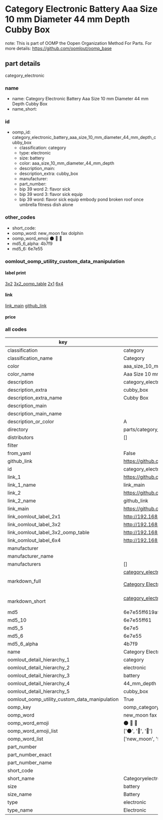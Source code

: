 # Category Electronic Battery Aaa Size 10 mm Diameter 44 mm Depth Cubby Box  

note: This is part of OOMP the Oopen Organization Method For Parts. For more details: https://github.com/oomlout/oomp_base

##  part details



category_electronic

### name
* name: Category Electronic Battery Aaa Size 10 mm Diameter 44 mm Depth Cubby Box
* name_short: 
### id
* oomp_id: category_electronic_battery_aaa_size_10_mm_diameter_44_mm_depth_cubby_box
  * classification: category
  * type: electronic
  * size: battery
  * color: aaa_size_10_mm_diameter_44_mm_depth
  * description_main: 
  * description_extra: cubby_box
  * manufacturer: 
  * part_number: 
  * bip 39 word 2: flavor sick
  * bip 39 word 3: flavor sick equip
  * bip 39 word: flavor sick equip embody pond broken roof once umbrella fitness dish alone

### other_codes
* short_code: 
* oomp_word: new_moon fax dolphin
* oomp_word_emoji :new_moon: :fax: :dolphin:
* md5_6_alpha: 4b7f9
* md5_6: 6e7e55






### oomlout_oomp_utility_custom_data_manipulation
#### label print
[3x2](http://192.168.1.245:1112/?label=oomp%204b7f9)
[3x2_oomp_table](http://192.168.1.107:1112/?label=oomp%204b7f9)
[2x1](http://192.168.1.242:1112/?label=oomp%204b7f9)
[6x4](http://192.168.1.55:1112/?label=oomp%204b7f9)    

#### link

[link_main](https://github.com/oomlout/oomlout_oomp_current_version_messy/tree/main/parts/category_electronic_battery_aaa_size_10_mm_diameter_44_mm_depth_cubby_box) [github_link](https://github.com/oomlout/oomlout_oomp_part_src/tree/main/parts/category_electronic_battery_aaa_size_10_mm_diameter_44_mm_depth_cubby_box)                             

#### price







### all codes 
| key | value |  
| --- | --- |  
| classification | category |  
| classification_name | Category |  
| color | aaa_size_10_mm_diameter_44_mm_depth |  
| color_name | Aaa Size 10 mm Diameter 44 mm Depth |  
| description | category_electronic |  
| description_extra | cubby_box |  
| description_extra_name | Cubby Box |  
| description_main |  |  
| description_main_name |  |  
| description_or_color | A  |  
| directory | parts/category_electronic_battery_aaa_size_10_mm_diameter_44_mm_depth_cubby_box |  
| distributors | [] |  
| filter |  |  
| from_yaml | False |  
| github_link | https://github.com/oomlout/oomlout_oomp_part_src/tree/main/parts/category_electronic_battery_aaa_size_10_mm_diameter_44_mm_depth_cubby_box |  
| id | category_electronic_battery_aaa_size_10_mm_diameter_44_mm_depth_cubby_box |  
| link_1 | https://github.com/oomlout/oomlout_oomp_current_version_messy/tree/main/parts/category_electronic_battery_aaa_size_10_mm_diameter_44_mm_depth_cubby_box |  
| link_1_name | link_main |  
| link_2 | https://github.com/oomlout/oomlout_oomp_part_src/tree/main/parts/category_electronic_battery_aaa_size_10_mm_diameter_44_mm_depth_cubby_box |  
| link_2_name | github_link |  
| link_main | https://github.com/oomlout/oomlout_oomp_current_version_messy/tree/main/parts/category_electronic_battery_aaa_size_10_mm_diameter_44_mm_depth_cubby_box |  
| link_oomlout_label_2x1 | http://192.168.1.242:1112/?label=oomp%204b7f9 |  
| link_oomlout_label_3x2 | http://192.168.1.245:1112/?label=oomp%204b7f9 |  
| link_oomlout_label_3x2_oomp_table | http://192.168.1.107:1112/?label=oomp%204b7f9 |  
| link_oomlout_label_6x4 | http://192.168.1.55:1112/?label=oomp%204b7f9 |  
| manufacturer |  |  
| manufacturer_name |  |  
| manufacturers | [] |  
| markdown_full | [category_electronic_battery_aaa_size_10_mm_diameter_44_mm_depth_cubby_box](https://github.com/oomlout/oomlout_oomp_current_version_messy/tree/main/parts/category_electronic_battery_aaa_size_10_mm_diameter_44_mm_depth_cubby_box)<br>[](https://github.com/oomlout/oomlout_oomp_current_version_messy/tree/main/parts/category_electronic_battery_aaa_size_10_mm_diameter_44_mm_depth_cubby_box)<br>[Category Electronic Battery Aaa Size 10 Mm Diameter 44 Mm Depth Cubby Box](https://github.com/oomlout/oomlout_oomp_current_version_messy/tree/main/parts/category_electronic_battery_aaa_size_10_mm_diameter_44_mm_depth_cubby_box)<br><br> |  
| markdown_short | [category_electronic_battery_aaa_size_10_mm_diameter_44_mm_depth_cubby_box](https://github.com/oomlout/oomlout_oomp_current_version_messy/tree/main/parts/category_electronic_battery_aaa_size_10_mm_diameter_44_mm_depth_cubby_box)<br><br> |  
| md5 | 6e7e55ff619a97747253e4869871f2c5 |  
| md5_10 | 6e7e55ff61 |  
| md5_5 | 6e7e5 |  
| md5_6 | 6e7e55 |  
| md5_6_alpha | 4b7f9 |  
| name | Category Electronic Battery Aaa Size 10 mm Diameter 44 mm Depth Cubby Box |  
| oomlout_detail_hierarchy_1 | category |  
| oomlout_detail_hierarchy_2 | electronic |  
| oomlout_detail_hierarchy_3 | battery |  
| oomlout_detail_hierarchy_4 | 44_mm_depth |  
| oomlout_detail_hierarchy_5 | cubby_box |  
| oomlout_oomp_utility_custom_data_manipulation | True |  
| oomp_key | oomp_category_electronic_battery_aaa_size_10_mm_diameter_44_mm_depth_cubby_box |  
| oomp_word | new_moon fax dolphin |  
| oomp_word_emoji | :new_moon: :fax: :dolphin: |  
| oomp_word_emoji_list | [':new_moon:', ':fax:', ':dolphin:'] |  
| oomp_word_list | ['new_moon', 'fax', 'dolphin'] |  
| part_number |  |  
| part_number_exact |  |  
| part_number_name |  |  
| short_code |  |  
| short_name | Categoryelectronic |  
| size | battery |  
| size_name | Battery |  
| type | electronic |  
| type_name | Electronic |  
